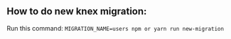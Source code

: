 ## How to do new knex migration:

Run this command:
`MIGRATION_NAME=users npm or yarn run new-migration`
